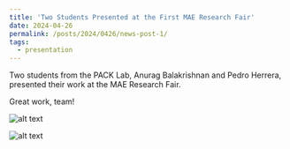 ```yaml
---
title: 'Two Students Presented at the First MAE Research Fair'
date: 2024-04-26
permalink: /posts/2024/0426/news-post-1/
tags:
  - presentation
---
```


Two students from the PACK Lab, Anurag Balakrishnan and Pedro Herrera, presented their work at the MAE Research Fair. 

Great work, team!

![alt text](/images/MAE_Research_Fair_2024_1.jpeg "MAE Research Fair 2024")

![alt text](/images/MAE_Research_Fair_2024_2.jpeg "MAE Research Fair 2024")
